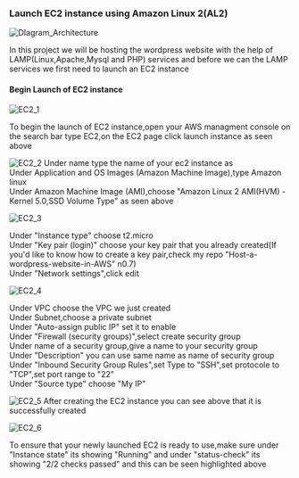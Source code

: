 ### Launch EC2 instance using Amazon Linux 2(AL2)

![DIagram_Architecture](https://github.com/AdventureLouis/Wordpress_Deployment_To_AWS_2/assets/161846069/f27b9186-75fd-4ce5-85ab-68372a9c5959)

In this project we will be hosting the wordpress website with the help of LAMP(Linux,Apache,Mysql and PHP) services and before we can the LAMP services we first need to launch an EC2 instance
<br>
#### Begin  Launch of EC2 instance 

![EC2_1](https://github.com/AdventureLouis/Wordpress_Deployment_To_AWS_2/assets/161846069/4a366e10-2176-4ce9-9aa3-7580ba4caf65)

To begin the launch of EC2 instance,open your AWS managment console on the search bar type EC2,on the EC2 page click launch instance as seen above
<br>

![EC2_2](https://github.com/AdventureLouis/Wordpress_Deployment_To_AWS_2/assets/161846069/6c33aaeb-1c1b-4ff3-b472-f5d9add94ba8)
Under name type the name of your ec2 instance as 
<br>
Under Application and OS Images (Amazon Machine Image),type Amazon linux
<br>
Under Amazon Machine Image (AMI),choose "Amazon Linux 2 AMI(HVM) - Kernel 5.0,SSD Volume Type" as seen above
<br>

![EC2_3](https://github.com/AdventureLouis/Wordpress_Deployment_To_AWS_2/assets/161846069/dd59d184-6ab0-453f-bd32-8acb3186383b)

Under "Instance type" choose t2.micro
<br>
Under "Key pair (login)" choose your key pair that you already created(If you'd like to know how to create a key pair,check my repo "Host-a-wordpress-website-in-AWS" n0.7)
<br>
Under "Network settings",click edit 
<br>

![EC2_4](https://github.com/AdventureLouis/Wordpress_Deployment_To_AWS_2/assets/161846069/6856bd1c-2184-45e7-b1c4-8efc6335b6f6)


Under VPC choose the VPC we just created
<br>
Under Subnet,choose a private subnet
<br>
Under "Auto-assign public IP" set it to enable
<br>
Under "Firewall (security groups)",select create security group 
<br>
Under name of a security group,give a name to your security group
<br>
Under "Description" you can use same name as name of security group
<br>
Under "Inbound Security Group Rules",set Type to "SSH",set protocole to "TCP",set port range to "22"
<br>
Under "Source type" choose "My IP"
<br>

![EC2_5](https://github.com/AdventureLouis/Wordpress_Deployment_To_AWS_2/assets/161846069/027e60cd-22f0-477a-8717-932dce7fd409)
After creating the EC2 instance you can see above that it is successfully created
<br>

![EC2_6](https://github.com/AdventureLouis/Wordpress_Deployment_To_AWS_2/assets/161846069/9e1563bf-ef0f-46f5-9c05-5ce11cb84f69)


To ensure that your newly launched EC2 is ready to use,make sure under "Instance state" its showing "Running" and under "status-check" its showing "2/2 checks passed" and this can be seen highlighted above




